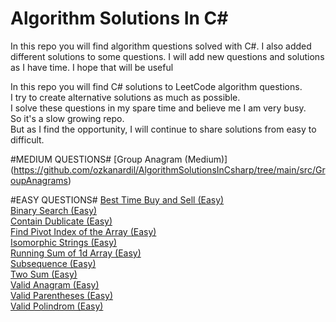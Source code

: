 # Algorithm Solutions In C#
In this repo you will find algorithm questions solved with C#. I also added different solutions to some questions. I will add new questions and solutions as I have time. I hope that will be useful

In this repo you will find C# solutions to LeetCode algorithm questions.  
I try to create alternative solutions as much as possible.  
I solve these questions in my spare time and believe me I am very busy.  
So it's a slow growing repo.  
But as I find the opportunity, I will continue to share solutions from easy to difficult.

#MEDIUM QUESTIONS#
[Group Anagram (Medium)] (https://github.com/ozkanardil/AlgorithmSolutionsInCsharp/tree/main/src/GroupAnagrams) 

#EASY QUESTIONS#
[Best Time Buy and Sell (Easy)](https://github.com/ozkanardil/AlgorithmSolutionsInCsharp/tree/main/src/BestTimeBuyAndSell)  
[Binary Search (Easy)](https://github.com/ozkanardil/AlgorithmSolutionsInCsharp/tree/main/src/BinarySearch)  
[Contain Dublicate (Easy)](https://github.com/ozkanardil/AlgorithmSolutionsInCsharp/tree/main/src/ContainsDublicate)  
[Find Pivot Index of the Array (Easy)](https://github.com/ozkanardil/AlgorithmSolutionsInCsharp/tree/main/src/FindPivotIndex)  
[Isomorphic Strings (Easy)](https://github.com/ozkanardil/AlgorithmSolutionsInCsharp/tree/main/src/IsomorphicStrings)  
[Running Sum of 1d Array (Easy)](https://github.com/ozkanardil/AlgorithmSolutionsInCsharp/tree/main/src/RunningSumOfOneDArray)  
[Subsequence (Easy)](https://github.com/ozkanardil/AlgorithmSolutionsInCsharp/tree/main/src/Subsequence)  
[Two Sum (Easy)](https://github.com/ozkanardil/AlgorithmSolutionsInCsharp/tree/main/src/TwoSum)  
[Valid Anagram (Easy)](https://github.com/ozkanardil/AlgorithmSolutionsInCsharp/tree/main/src/ValidAnagram)  
[Valid Parentheses (Easy)](https://github.com/ozkanardil/AlgorithmSolutionsInCsharp/tree/main/src/ValidParentheses)  
[Valid Polindrom (Easy)](https://github.com/ozkanardil/AlgorithmSolutionsInCsharp/tree/main/src/ValidPolindrom)  






<!--START_SECTION:waka-->
<!--END_SECTION:waka-->
